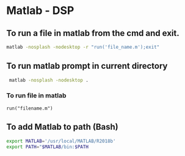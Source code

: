 # Matlab - DSP

## To run a file in matlab from the cmd and exit.

```bash
matlab -nosplash -nodesktop -r "run('file_name.m');exit"
```

## To run matlab prompt in current directory

```bash
 matlab -nosplash -nodesktop .
```

### To run file in matlab

```
run("filename.m")
```

## To add Matlab to path (Bash)

```bash
export MATLAB='/usr/local/MATLAB/R2018b'
export PATH="$MATLAB/bin:$PATH
```
